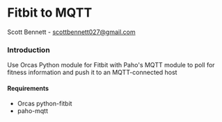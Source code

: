 # Fitbit to MQTT

Scott Bennett - scottbennett027@gmail.com

### Introduction

Use Orcas Python module for Fitbit with Paho's MQTT module to poll for fitness
information and push it to an MQTT-connected host

#### Requirements
- Orcas python-fitbit
- paho-mqtt
